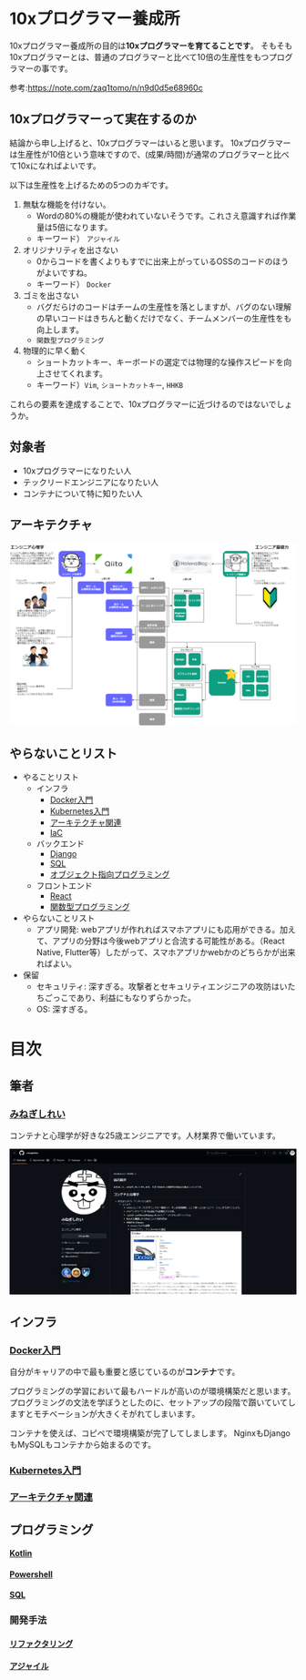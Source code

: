 

# 10xプログラマー養成所

10xプログラマー養成所の目的は**10xプログラマーを育てることです**。
そもそも10xプログラマーとは、普通のプログラマーと比べて10倍の生産性をもつプログラマーの事です。






参考:https://note.com/zaq1tomo/n/n9d0d5e68960c


## 10xプログラマーって実在するのか

結論から申し上げると、10xプログラマーはいると思います。
10xプログラマーは生産性が10倍という意味ですので、(成果/時間)が通常のプログラマーと比べて10xになればよいです。

以下は生産性を上げるための5つのカギです。

1. 無駄な機能を付けない。
    - Wordの80%の機能が使われていないそうです。これさえ意識すれば作業量は5倍になります。
    - キーワード） `アジャイル`
2. オリジナリティを出さない
    - 0からコードを書くよりもすでに出来上がっているOSSのコードのほうがよいですね。
    - キーワード） `Docker`
3. ゴミを出さない
    - バグだらけのコードはチームの生産性を落としますが、バグのない理解の早いコードはきちんと動くだけでなく、チームメンバーの生産性をも向上します。
    - `関数型プログラミング`
4. 物理的に早く動く
    - ショートカットキー、キーボードの選定では物理的な操作スピードを向上させてくれます。
    - キーワード）`Vim`, `ショートカットキー`, `HHKB`

これらの要素を達成することで、10xプログラマーに近づけるのではないでしょうか。


## 対象者

- 10xプログラマーになりたい人
- テックリードエンジニアになりたい人
- コンテナについて特に知りたい人


## アーキテクチャ

<img src="https://github.com/minegishirei/draw_v1/blob/main/life.draw.io-engineer_psychology.drawio.png?raw=true">


## やらないことリスト

- やることリスト
    - インフラ
        - [Docker入門](https://minegishirei.hatenablog.com/entry/2023/09/02/213936)
        - [Kubernetes入門](https://minegishirei.hatenablog.com/entry/2023/10/11/103809)
        - [アーキテクチャ関連](https://minegishirei.hatenablog.com/entry/2023/01/27/183831)
        - [IaC]()
    - バックエンド
        - [Django]()
        - [SQL]()
        - [オブジェクト指向プログラミング]()
    - フロントエンド
        - [React]()
        - [関数型プログラミング]()
- やらないことリスト
    - アプリ開発: webアプリが作れればスマホアプリにも応用ができる。加えて、アプリの分野は今後webアプリと合流する可能性がある。（React Native, Flutter等）したがって、スマホアプリかwebかのどちらかが出来ればよい。
- 保留
    - セキュリティ: 深すぎる。攻撃者とセキュリティエンジニアの攻防はいたちごっこであり、利益にもなりずらかった。
    - OS: 深すぎる。




# 目次

## 筆者

### [みねぎしれい](https://github.com/minegishirei)

コンテナと心理学が好きな25歳エンジニアです。人材業界で働いています。

<a href="https://github.com/minegishirei">
<img src="https://github.com/minegishirei/minegishirei/blob/main/img/github.png?raw=true">
</a>


## インフラ


### [Docker入門](https://minegishirei.hatenablog.com/entry/2023/09/02/213936)

自分がキャリアの中で最も重要と感じているのが**コンテナ**です。

プログラミングの学習において最もハードルが高いのが環境構築だと思います。
プログラミングの文法を学ぼうとしたのに、セットアップの段階で躓いていてしますとモチベーションが大きくそがれてしまいます。

コンテナを使えば、コピペで環境構築が完了してしまします。
NginxもDjangoもMySQLもコンテナから始まるのです。

### [Kubernetes入門](https://minegishirei.hatenablog.com/entry/2023/10/11/103809)

### [アーキテクチャ関連](https://minegishirei.hatenablog.com/entry/2023/01/27/183831)


## プログラミング

#### [Kotlin](https://minegishirei.hatenablog.com/entry/2023/02/09/101751)

#### [Powershell](ttps://minegishirei.hatenablog.com/entry/2023/02/15/162959)

#### [SQL](https://minegishirei.hatenablog.com/archive/category/SQL)


### 開発手法

#### [リファクタリング](https://minegishirei.hatenablog.com/entry/2023/02/02/165446:embed:cite)


#### [アジャイル](https://minegishirei.hatenablog.com/entry/2023/01/27/164337)




